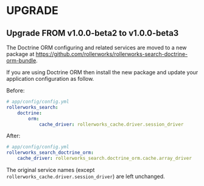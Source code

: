 UPGRADE
=======

## Upgrade FROM v1.0.0-beta2 to v1.0.0-beta3

The Doctrine ORM configuring and related services are moved to a new package
at https://github.com/rollerworks/rollerworks-search-doctrine-orm-bundle.

If you are using Doctrine ORM then install the new package and update your
application configuration as follow.

Before:

```yaml
# app/config/config.yml
rollerworks_search:
    doctrine:
        orm:
            cache_driver: rollerworks_cache.driver.session_driver
```

After:

```yaml
# app/config/config.yml
rollerworks_search_doctrine_orm: 
    cache_driver: rollerworks_search.doctrine_orm.cache.array_driver
```

The original service names (except `rollerworks_cache.driver.session_driver`)
are left unchanged.

